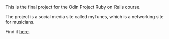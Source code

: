 This is the final project for the Odin Project Ruby on Rails course.

The project is a social media site called myTunes, which is a networking site for musicians.

Find it [here](https://protected-river-06788.herokuapp.com/).
